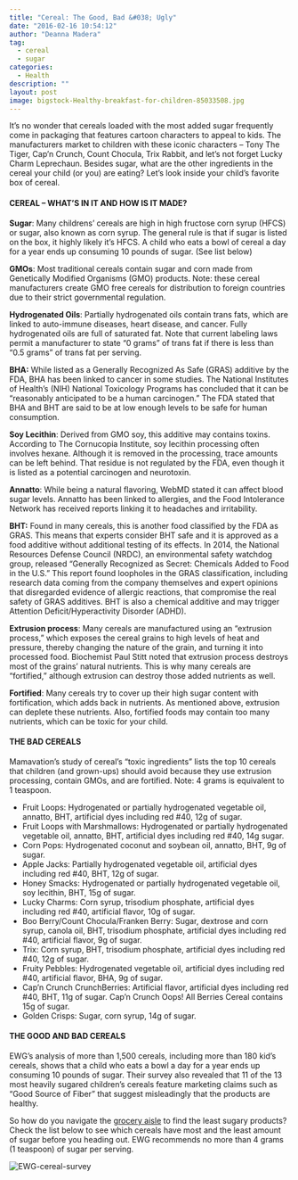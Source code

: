 ```yaml
---
title: "Cereal: The Good, Bad &#038; Ugly"
date: "2016-02-16 10:54:12"
author: "Deanna Madera"
tag:
  - cereal
  - sugar
categories:
  - Health
description: ""
layout: post
image: bigstock-Healthy-breakfast-for-children-85033508.jpg
---
```


It’s no wonder that cereals loaded with the most added sugar frequently come in packaging that features cartoon characters to appeal to kids. The manufacturers market to children with these iconic characters – Tony The Tiger, Cap’n Crunch, Count Chocula, Trix Rabbit, and let’s not forget Lucky Charm Leprechaun. Besides sugar, what are the other ingredients in the cereal your child (or you) are eating? Let’s look inside your child’s favorite box of cereal.

#### CEREAL – WHAT’S IN IT AND HOW IS IT MADE?

**Sugar**: Many childrens’ cereals are high in high fructose corn syrup (HFCS) or sugar, also known as corn syrup. The general rule is that if sugar is listed on the box, it highly likely it’s HFCS. A child who eats a bowl of cereal a day for a year ends up consuming 10 pounds of sugar. (See list below)

**GMOs**: Most traditional cereals contain sugar and corn made from Genetically Modified Organisms (GMO) products. Note: these cereal manufacturers create GMO free cereals for distribution to foreign countries due to their strict governmental regulation.

**Hydrogenated Oils**: Partially hydrogenated oils contain trans fats, which are linked to auto-immune diseases, heart disease, and cancer. Fully hydrogenated oils are full of saturated fat. Note that current labeling laws permit a manufacturer to state “0 grams” of trans fat if there is less than “0.5 grams” of trans fat per serving.

**BHA:** While listed as a Generally Recognized As Safe (GRAS) additive by the FDA, BHA has been linked to cancer in some studies. The National Institutes of Health’s (NIH) National Toxicology Programs has concluded that it can be “reasonably anticipated to be a human carcinogen.” The FDA stated that BHA and BHT are said to be at low enough levels to be safe for human consumption.

**Soy Lecithin**: Derived from GMO soy, this additive may contains toxins. According to The Cornucopia Institute, soy lecithin processing often involves hexane. Although it is removed in the processing, trace amounts can be left behind. That residue is not regulated by the FDA, even though it is listed as a potential carcinogen and neurotoxin.

**Annatto**: While being a natural flavoring, WebMD stated it can affect blood sugar levels. Annatto has been linked to allergies, and the Food Intolerance Network has received reports linking it to headaches and irritability.

**BHT:** Found in many cereals, this is another food classified by the FDA as GRAS. This means that experts consider BHT safe and it is approved as a food additive without additional testing of its effects. In 2014, the National Resources Defense Council (NRDC), an environmental safety watchdog group, released “Generally Recognized as Secret: Chemicals Added to Food in the U.S.” This report found loopholes in the GRAS classification, including research data coming from the company themselves and expert opinions that disregarded evidence of allergic reactions, that compromise the real safety of GRAS additives. BHT is also a chemical additive and may trigger Attention Deficit/Hyperactivity Disorder (ADHD).

**Extrusion process**: Many cereals are manufactured using an “extrusion process,” which exposes the cereal grains to high levels of heat and pressure, thereby changing the nature of the grain, and turning it into processed food. Biochemist Paul Stitt noted that extrusion process destroys most of the grains’ natural nutrients. This is why many cereals are “fortified,” although extrusion can destroy those added nutrients as well.

**Fortified**: Many cereals try to cover up their high sugar content with fortification, which adds back in nutrients. As mentioned above, extrusion can deplete these nutrients. Also, fortified foods may contain too many nutrients, which can be toxic for your child.

#### THE BAD CEREALS

Mamavation’s study of cereal’s “toxic ingredients” lists the top 10 cereals that children (and grown-ups) should avoid because they use extrusion processing, contain GMOs, and are fortified. Note: 4 grams is equivalent to 1 teaspoon.

- Fruit Loops: Hydrogenated or partially hydrogenated vegetable oil, annatto, BHT, artificial dyes including red #40, 12g of sugar.
- Fruit Loops with Marshmallows: Hydrogenated or partially hydrogenated vegetable oil, annatto, BHT, artificial dyes including red #40, 14g sugar.
- Corn Pops: Hydrogenated coconut and soybean oil, annatto, BHT, 9g of sugar.
- Apple Jacks: Partially hydrogenated vegetable oil, artificial dyes including red #40, BHT, 12g of sugar.
- Honey Smacks: Hydrogenated or partially hydrogenated vegetable oil, soy lecithin, BHT, 15g of sugar.
- Lucky Charms: Corn syrup, trisodium phosphate, artificial dyes including red #40, artificial flavor, 10g of sugar.
- Boo Berry/Count Chocula/Franken Berry: Sugar, dextrose and corn syrup, canola oil, BHT, trisodium phosphate, artificial dyes including red #40, artificial flavor, 9g of sugar.
- Trix: Corn syrup, BHT, trisodium phosphate, artificial dyes including red #40, 12g of sugar.
- Fruity Pebbles: Hydrogenated vegetable oil, artificial dyes including red #40, artificial flavor, BHA, 9g of sugar.
- Cap’n Crunch CrunchBerries: Artificial flavor, artificial dyes including red #40, BHT, 11g of sugar. Cap’n Crunch Oops! All Berries Cereal contains 15g of sugar.
- Golden Crisps: Sugar, corn syrup, 14g of sugar.

#### THE GOOD AND BAD CEREALS

EWG’s analysis of more than 1,500 cereals, including more than 180 kid’s cereals, shows that a child who eats a bowl a day for a year ends up consuming 10 pounds of sugar. Their survey also revealed that 11 of the 13 most heavily sugared children’s cereals feature marketing claims such as “Good Source of Fiber” that suggest misleadingly that the products are healthy.

So how do you navigate the [grocery aisle](/can-your-water-be-killing-you-the-good-and-the-bad) to find the least sugary products? Check the list below to see which cereals have most and the least amount of sugar before you heading out. EWG recommends no more than 4 grams (1 teaspoon) of sugar per serving.

![EWG-cereal-survey](/posts/EWG-cereal-survey.png)
